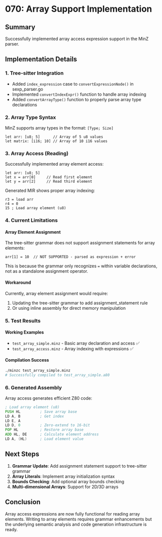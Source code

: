 # 070: Array Support Implementation

## Summary

Successfully implemented array access expression support in the MinZ parser.

## Implementation Details

### 1. Tree-sitter Integration
- Added `index_expression` case to `convertExpressionNode()` in sexp_parser.go
- Implemented `convertIndexExpr()` function to handle array indexing
- Added `convertArrayType()` function to properly parse array type declarations

### 2. Array Type Syntax
MinZ supports array types in the format: `[Type; Size]`
```minz
let arr: [u8; 5]      // Array of 5 u8 values
let matrix: [i16; 10] // Array of 10 i16 values
```

### 3. Array Access (Reading)
Successfully implemented array element access:
```minz
let arr: [u8; 5]
let x = arr[0]     // Read first element
let y = arr[2]     // Read third element
```

Generated MIR shows proper array indexing:
```mir
r3 = load arr
r4 = 0
15 ; Load array element (u8)
```

### 4. Current Limitations

#### Array Element Assignment
The tree-sitter grammar does not support assignment statements for array elements:
```minz
arr[1] = 10  // NOT SUPPORTED - parsed as expression + error
```

This is because the grammar only recognizes `=` within variable declarations, not as a standalone assignment operator.

#### Workaround
Currently, array element assignment would require:
1. Updating the tree-sitter grammar to add assignment_statement rule
2. Or using inline assembly for direct memory manipulation

### 5. Test Results

#### Working Examples
- `test_array_simple.minz` - Basic array declaration and access ✅
- `test_array_access.minz` - Array indexing with expressions ✅

#### Compilation Success
```bash
./minzc test_array_simple.minz
# Successfully compiled to test_array_simple.a80
```

### 6. Generated Assembly
Array access generates efficient Z80 code:
```asm
; Load array element (u8)
PUSH HL         ; Save array base
LD A, B         ; Get index
LD E, A
LD D, 0         ; Zero-extend to 16-bit
POP HL          ; Restore array base
ADD HL, DE      ; Calculate element address
LD A, (HL)      ; Load element value
```

## Next Steps

1. **Grammar Update**: Add assignment statement support to tree-sitter grammar
2. **Array Literals**: Implement array initialization syntax
3. **Bounds Checking**: Add optional array bounds checking
4. **Multi-dimensional Arrays**: Support for 2D/3D arrays

## Conclusion

Array access expressions are now fully functional for reading array elements. Writing to array elements requires grammar enhancements but the underlying semantic analysis and code generation infrastructure is ready.